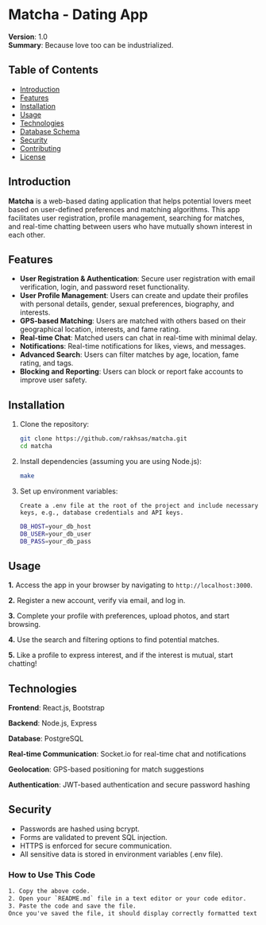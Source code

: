 # Matcha - Dating App

**Version**: 1.0  
**Summary**: Because love too can be industrialized.

## Table of Contents
- [Introduction](#introduction)
- [Features](#features)
- [Installation](#installation)
- [Usage](#usage)
- [Technologies](#technologies)
- [Database Schema](#database-schema)
- [Security](#security)
- [Contributing](#contributing)
- [License](#license)

## Introduction
**Matcha** is a web-based dating application that helps potential lovers meet based on user-defined preferences and matching algorithms. This app facilitates user registration, profile management, searching for matches, and real-time chatting between users who have mutually shown interest in each other.

## Features
- **User Registration & Authentication**: Secure user registration with email verification, login, and password reset functionality.
- **User Profile Management**: Users can create and update their profiles with personal details, gender, sexual preferences, biography, and interests.
- **GPS-based Matching**: Users are matched with others based on their geographical location, interests, and fame rating.
- **Real-time Chat**: Matched users can chat in real-time with minimal delay.
- **Notifications**: Real-time notifications for likes, views, and messages.
- **Advanced Search**: Users can filter matches by age, location, fame rating, and tags.
- **Blocking and Reporting**: Users can block or report fake accounts to improve user safety.

## Installation
1. Clone the repository:
    ```bash
    git clone https://github.com/rakhsas/matcha.git
    cd matcha

2. Install dependencies (assuming you are using Node.js):
    ```bash
    make

3. Set up environment variables:
    
    `Create a .env file at the root of the project and include necessary keys, e.g., database credentials and API keys.`

    ```bash
    DB_HOST=your_db_host
    DB_USER=your_db_user
    DB_PASS=your_db_pass
    ```

## Usage

**1.** Access the app in your browser by navigating to `http://localhost:3000`.

**2.** Register a new account, verify via email, and log in.

**3.** Complete your profile with preferences, upload photos, and start browsing.

**4.** Use the search and filtering options to find potential matches.

**5.** Like a profile to express interest, and if the interest is mutual, start chatting!

## Technologies

**Frontend**: React.js, Bootstrap

**Backend**: Node.js, Express

**Database**: PostgreSQL

**Real-time Communication**: Socket.io for real-time chat and notifications

**Geolocation**: GPS-based positioning for match suggestions

**Authentication**: JWT-based authentication and secure password hashing

## Security

- Passwords are hashed using bcrypt.
- Forms are validated to prevent SQL injection.
- HTTPS is enforced for secure communication.
- All sensitive data is stored in environment variables (.env file).



### How to Use This Code
```txt
1. Copy the above code.
2. Open your `README.md` file in a text editor or your code editor.
3. Paste the code and save the file.
Once you've saved the file, it should display correctly formatted text on GitHub or any other platform that supports Markdown.
```
